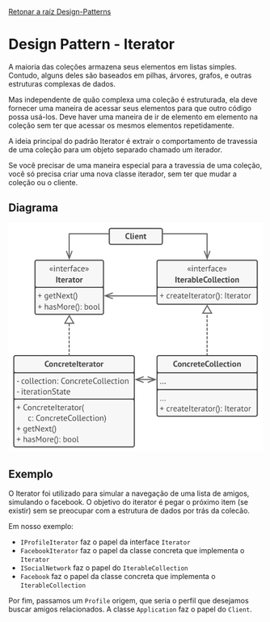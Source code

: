 ﻿[Retonar a raíz Design-Patterns](https://github.com/julianorinaldi/Design-Patterns)

# Design Pattern - Iterator

A maioria das coleções armazena seus elementos em listas simples. Contudo, alguns deles são baseados em pilhas, árvores, grafos, e outras estruturas complexas de dados.

Mas independente de quão complexa uma coleção é estruturada, ela deve fornecer uma maneira de acessar seus elementos para que outro código possa usá-los. Deve haver uma maneira de ir de elemento em elemento na coleção sem ter que acessar os mesmos elementos repetidamente.

A ideia principal do padrão Iterator é extrair o comportamento de travessia de uma coleção para um objeto separado chamado um iterador.

Se você precisar de uma maneira especial para a travessia de uma coleção, você só precisa criar uma nova classe iterador, sem ter que mudar a coleção ou o cliente.

## Diagrama
![](../../Image/IteratorDiagrama.png)

## Exemplo

O Iterator foi utilizado para simular a navegação de uma lista de amigos, simulando o facebook.
O objetivo do iterator é pegar o próximo item (se existir) sem se preocupar com a estrutura de dados por trás da colecão.

Em nosso exemplo:
- `IProfileIterator` faz o papel da interface `Iterator`
- `FacebookIterator` faz o papel da classe concreta que implementa o `Iterator`
- `ISocialNetwork` faz o papel do `IterableCollection`
- `Facebook` faz o papel da classe concreta que implementa o `IterableCollection`

Por fim, passamos um `Profile` origem, que seria o perfil que desejamos buscar amigos relacionados.
A classe `Application` faz o papel do `Client`.
